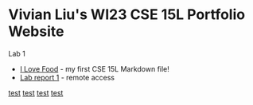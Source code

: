# Vivian Liu's WI23 CSE 15L Portfolio Website

Lab 1
* [I Love Food](/Lab%201/ILOVEFOOD.md) - my first CSE 15L Markdown file!
* [Lab report 1](/Lab%201/LABREPORT1.md) - remote access

[test](/test/test.md)
[test](test/test.md)
[test](/test/test)
[test](test/test)